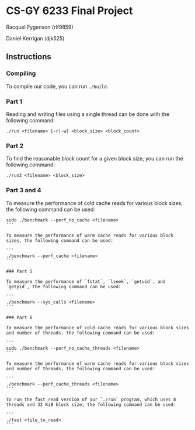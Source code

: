# CS-GY 6233 Final Project

Racquel Fygenson (rlf9859)

Daniel Kerrigan (djk525)

## Instructions

### Compiling

To compile our code, you can run `./build`.

### Part 1

Reading and writing files using a single thread can be done with the following command:

```
./run <filename> [-r|-w] <block_size> <block_count>
```

### Part 2

To find the reasonable block count for a given block size, you can run the following command:

```
./run2 <filename> <block_size>
```

### Part 3 and 4

To measure the performance of cold cache reads for various block sizes, the following command can be used:

````
sudo ./benchmark --perf_no_cache <filename>
```

To measure the performance of warm cache reads for various block sizes, the following command can be used:

```
./benchmark --perf_cache <filename>
```

### Part 5

To measure the performance of `fstat`, `lseek`, `getuid`, and `getpid`, the following command can be used:

```
./benchmark --sys_calls <filename>
```

### Part 6

To measure the performance of cold cache reads for various block sizes and number of threads, the following command can be used:

```
sudo ./benchmark --perf_no_cache_threads <filename>
```

To measure the performance of warm cache reads for various block sizes and number of threads, the following command can be used:

```
./benchmark --perf_cache_threads <filename>
```

To run the fast read version of our `./run` program, which uses 8 threads and 32 KiB block size, the following command can be used:

```
./fast <file_to_read>
```